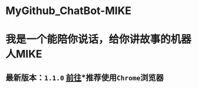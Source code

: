 MyGithub_ChatBot-MIKE
=====================
# 我是一个能陪你说话，给你讲故事的机器人MIKE
## 最新版本：`1.1.0` [前往](https://github.com/ccboy522/MyGithub_ChatBot-MIKE/blob/master/ChatBot%20MIKE%20110.cpp)*推荐使用`Chrome`浏览器
